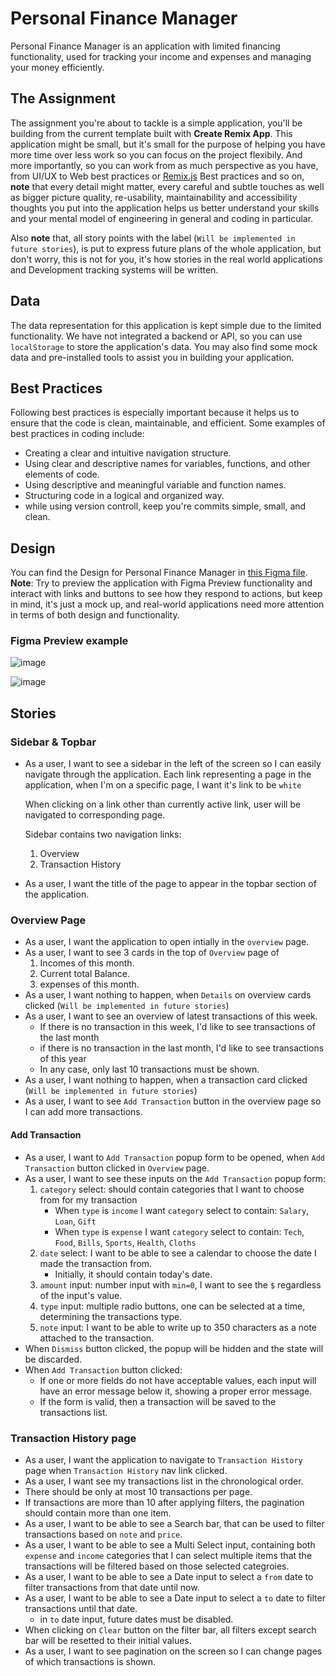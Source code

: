 # Personal Finance Manager

Personal Finance Manager is an application with limited financing functionality, used for tracking your income and expenses and managing your money efficiently.

## The Assignment

The assignment you're about to tackle is a simple application, you'll be building from the current template built with **Create Remix App**.
This application might be small, but it's small for the purpose of helping you have more time over less work so you can focus on the project flexibily.
And more importantly, so you can work from as much perspective as you have, from UI/UX to Web best practices or [Remix.js](https://remix.run/docs/en/v1) Best practices and so on, **note**
that every detail might matter, every careful and subtle touches as well as bigger picture quality, re-usability, maintainability and accessibility thoughts
you put into the application helps us better understand your skills and your mental model of engineering in general and coding in particular.

Also **note** that, all story points with the label (`Will be implemented in future stories`), is put to express future plans of the whole application,
but don't worry, this is not for you, it's how stories in the real world applications and Development tracking systems will be written.

## Data

The data representation for this application is kept simple due to the limited functionality. We have not integrated a backend or API, so you can use `localStorage` to store the application's data. You may also find some mock data and pre-installed tools to assist you in building your application.

## Best Practices

Following best practices is especially important because it helps us to ensure that the code is clean, maintainable, and efficient. Some examples of best practices in coding include:

  - Creating a clear and intuitive navigation structure.
  - Using clear and descriptive names for variables, functions, and other elements of code.
  - Using descriptive and meaningful variable and function names.
  - Structuring code in a logical and organized way.
  - while using version controll, keep you're commits simple, small, and clean.

## Design

You can find the Design for Personal Finance Manager in [this Figma file](https://www.figma.com/file/dJUAWU41JCpAPl0rRDGCx3/Money-Manager?node-id=0%3A1).  
**Note**: Try to preview the application with Figma Preview functionality and interact with links and buttons to see how they respond
to actions, but keep in mind, it's just a mock up, and real-world applications need more attention in terms of both design and functionality.

### Figma Preview example

![image](https://user-images.githubusercontent.com/41629832/154848791-107fea0d-f211-42d0-a5a7-646ca970d88d.png)

![image](https://user-images.githubusercontent.com/41629832/154848837-d53bf2fd-e721-4f78-8858-22d07cb36c43.png)


## Stories

### Sidebar & Topbar

- As a user, I want to see a sidebar in the left of the screen so I can easily navigate through the application.
  Each link representing a page in the application, when I'm on a specific page, I want it's link to be `white`
  
  When clicking on a link other than currently active link, user will be navigated to corresponding page.

  Sidebar contains two navigation links:
  1. Overview
  2. Transaction History

- As a user, I want the title of the page to appear in the topbar section of the application.

### Overview Page

- As a user, I want the application to open intially in the `overview` page.
- As a user, I want to see 3 cards in the top of `Overview` page of
  1. Incomes of this month.
  2. Current total Balance.
  3. expenses of this month.
- As a user, I want nothing to happen, when `Details` on overview cards clicked (`Will be implemented in future stories`)
- As a user, I want to see an overview of latest transactions of this week.
  - If there is no transaction in this week, I'd like to see transactions of the last month
  - if there is no transaction in the last month, I'd like to see transactions of this year
  - In any case, only last 10 transactions must be shown.
- As a user, I want nothing to happen, when a transaction card clicked (`Will be implemented in future stories`)
- As a user, I want to see `Add Transaction` button in the overview page so I can add more transactions.

#### Add Transaction

- As a user, I want to `Add Transaction` popup form to be opened, when `Add Transaction` button clicked in `Overview` page.
- As a user, I want to see these inputs on the `Add Transaction` popup form:
  1. `category` select: should contain categories that I want to choose from for my transaction
     - When `type` is `income` I want `category` select to contain: `Salary`, `Loan`, `Gift`
     - When `type` is `expense` I want `category` select to contain: `Tech`, `Food`, `Bills`, `Sports`, `Health`, `Cloths`
  2. `date` select: I want to be able to see a calendar to choose the date I made the transaction from.
     - Initially, it should contain today's date.
  3. `amount` input: number input with `min=0`, I want to see the `$` regardless of the input's value.
  4. `type` input: multiple radio buttons, one can be selected at a time, determining the transactions type.
  5. `note` input: I want to be able to write up to 350 characters as a note attached to the transaction.
- When `Dismiss` button clicked, the popup will be hidden and the state will be discarded.
- When `Add Transaction` button clicked: 
  - If one or more fields do not have acceptable values, each input will have an error message below it, showing a proper error message.
  - If the form is valid, then a transaction will be saved to the transactions list.

### Transaction History page

- As a user, I want the application to navigate to `Transaction History` page when `Transaction History` nav link clicked.
- As a user, I want see my transactions list in the chronological order.
- There should be only at most 10 transactions per page.
- If transactions are more than 10 after applying filters, the pagination should contain more than one item.
- As a user, I want to be able to see a Search bar, that can be used to filter transactions based on `note` and `price`.
- As a user, I want to be able to see a Multi Select input, containing both `expense` and `income` categories that I can select
  multiple items that the transactions will be filtered based on those selected categroies.
- As a user, I want to be able to see a Date input to select a `from` date to filter transactions from that date until now.
- As a user, I want to be able to see a Date input to select a `to` date to filter transactions until that date.
  - in `to` date input, future dates must be disabled.
- When clicking on `Clear` button on the filter bar, all filters except search bar will be resetted to their initial values.
- As a user, I want to see pagination on the screen so I can change pages of which transactions is shown. 
